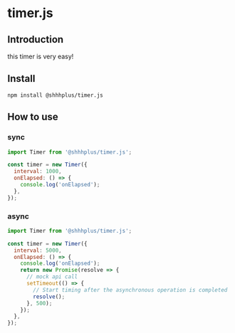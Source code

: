 # timer.js

## Introduction

this timer is very easy!

## Install

`npm install @shhhplus/timer.js`

## How to use

### sync

```javascript
import Timer from '@shhhplus/timer.js';

const timer = new Timer({
  interval: 1000,
  onElapsed: () => {
    console.log('onElapsed');
  },
});
```

### async

```javascript
import Timer from '@shhhplus/timer.js';

const timer = new Timer({
  interval: 5000,
  onElapsed: () => {
    console.log('onElapsed');
    return new Promise(resolve => {
      // mock api call
      setTimeout(() => {
        // Start timing after the asynchronous operation is completed
        resolve();
      }, 500);
    });
  },
});
```
